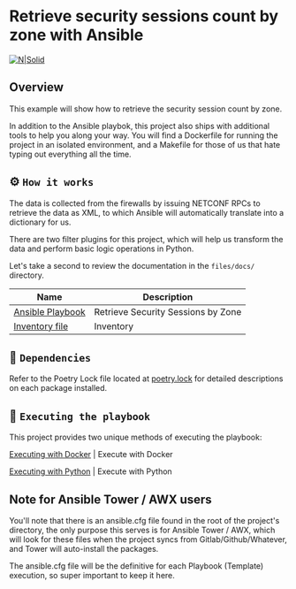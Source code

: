 # Retrieve security sessions count by zone with Ansible

[![N|Solid](https://upload.wikimedia.org/wikipedia/commons/3/31/Juniper_Networks_logo.svg)](https://junos-ansible-modules.readthedocs.io/en/stable/)

## Overview

This example will show how to retrieve the security session count by zone.

In addition to the Ansible playbok, this project also ships with additional tools to help you along your way. You will find a Dockerfile for running the project in an isolated environment, and a Makefile for those of us that hate typing out everything all the time.

## ⚙️ `How it works`

The data is collected from the firewalls by issuing NETCONF RPCs to retrieve the data as XML, to which Ansible will automatically translate into a dictionary for us.

There are two filter plugins for this project, which will help us transform the data and perform basic logic operations in Python.

Let's take a second to review the documentation in the `files/docs/` directory.

Name | Description
---- | -----------
[Ansible Playbook](files/docs/pb.get.security_zones.yaml.rst) | Retrieve Security Sessions by Zone
[Inventory file](files/docs/inventory.rst) | Inventory

## 📝 `Dependencies`

Refer to the Poetry Lock file located at [poetry.lock](poetry.lock) for detailed descriptions on each package installed.

## 🚀 `Executing the playbook`

This project provides two unique methods of executing the playbook:

[Executing with Docker](files/docs/execute_with_docker.rst) | Execute with Docker

[Executing with Python](files/docs/execute_with_python.rst) | Execute with Python

## Note for Ansible Tower / AWX users

You'll note that there is an ansible.cfg file found in the root of the project's directory, the only purpose this serves is for Ansible Tower / AWX, which will look for these files when the project syncs from Gitlab/Github/Whatever, and Tower will auto-install the packages.

The ansible.cfg file will be the definitive for each Playbook (Template) execution, so super important to keep it here.

